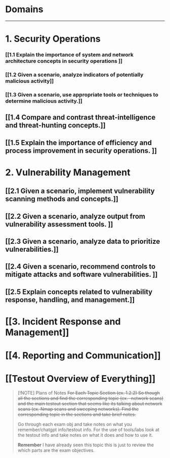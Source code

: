 # Domains
---
# 1. Security Operations

### [[1.1 Explain the importance of system and network architecture concepts in security operations ]]

### [[1.2 Given a scenario, analyze indicators of potentially malicious activity]]

### [[1.3 Given a scenario, use appropriate tools or techniques to determine malicious activity.]]

## [[1.4 Compare and contrast threat-intelligence and threat-hunting concepts.]]

## [[1.5 Explain the importance of efficiency and process improvement in security operations. ]]
# 2. Vulnerability Management

## [[2.1 Given a scenario, implement vulnerability scanning methods and concepts.]]

## [[2.2 Given a scenario, analyze output from vulnerability assessment tools. ]]

## [[2.3 Given a scenario, analyze data to prioritize vulnerabilities.]]

## [[2.4 Given a scenario, recommend controls to mitigate attacks and software vulnerabilities. ]]

## [[2.5 Explain concepts related to vulnerability response, handling, and management.]]


# [[3. Incident Response and Management]]


# [[4. Reporting and Communication]]


# [[Testout Overview of Everything]]


> [!NOTE] Plans of Notes
> ~~For Each Topic Section (ex. 1.2.2) So though all the sections and find the corresponding topic (ex. -network scans) and the main testout section that seems like its talking about network scans (ex. Nmap scans and sweeping networks). Find the corresponding topic in the sections and take brief notes.~~ 
> 
> Go through each exam obj and take notes on what you remember/chatgpt info/testout info. 
> For the use of tools/labs look at the testout info and take notes on what it does and how to use it. 
> 
> **Remember** I have already seen this topic this is just to review the which parts are the exam objectives. 





